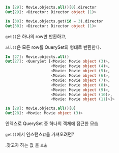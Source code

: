 ```sql
In [29]: Movie.objects.all()[0].director
Out[29]: <Director: Director object (1)>
```

```sql
In [30]: Movie.objects.get(id = 3).director
Out[30]: <Director: Director object (1)>
```

`get()`은 하나의 row만 반환하고,

`all()`은 모든 row를 QuerySet의 형태로 반환한다.

```sql
In [27]: Movie.objects.all()
Out[27]: <QuerySet [<Movie: Movie object (3)>, 
                    <Movie: Movie object (4)>, 
                    <Movie: Movie object (5)>, 
                    <Movie: Movie object (6)>, 
                    <Movie: Movie object (7)>, 
                    <Movie: Movie object (8)>, 
                    <Movie: Movie object (9)>, 
                    <Movie: Movie object (10)>, 
                    <Movie: Movie object (11)>]>
```

```sql
In [28]: Movie.objects.all()[0]
Out[28]: <Movie: Movie object (3)>
```

인덱스로 QuerySet 중 하나의 객체에 접근한 모습

`get()`에서 인스턴스`값`을 가져오려면?

.찾고자 하는 값 을 `호출`